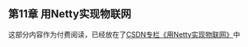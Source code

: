 ## 第11章 用Netty实现物联网

这部分内容作为付费阅读，已经放在了[CSDN专栏《用Netty实现物联网》](https://blog.csdn.net/lostrex/article/details/129176005)中
